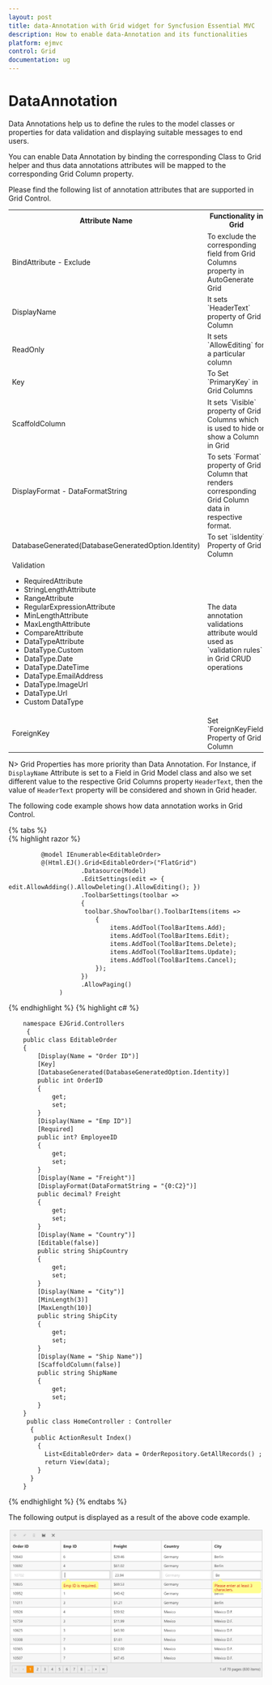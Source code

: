 ```yaml
---
layout: post
title: data-Annotation with Grid widget for Syncfusion Essential MVC
description: How to enable data-Annotation and its functionalities
platform: ejmvc
control: Grid
documentation: ug
---
```

#  DataAnnotation

Data Annotations help us to define the rules to the model classes or properties for data validation and displaying suitable messages to end users.

You can enable Data Annotation by binding the corresponding Class to Grid helper and thus data annotations attributes will be mapped to the corresponding Grid Column property.

Please find the following list of annotation attributes that are supported in Grid Control.

<table>
  <tr>
     <th>Attribute Name</th>
     <th>Functionality in Grid</th>
  </tr>
  <tr>
     <td>BindAttribute - Exclude</td>
     <td>To exclude the corresponding field from Grid Columns property in AutoGenerate Grid</td>
  </tr>
  <tr>
     <td>DisplayName</td>
     <td>It sets `HeaderText` property of Grid Column</td>
  </tr>
  <tr>
     <td>ReadOnly</td>
     <td>It sets `AllowEditing` for a particular column</td>
  </tr>
  <tr>
     <td>Key</td>
     <td>To Set `PrimaryKey` in Grid Columns</td>
   </tr>
   <tr>
     <td>ScaffoldColumn</td>
     <td>It sets `Visible` property of Grid Columns which is used to hide or show a Column in Grid</td>
   </tr>
   <tr>
     <td>DisplayFormat - DataFormatString</td>
     <td>To sets `Format` property of Grid Column that renders corresponding Grid Column data in respective format.</td>
   </tr>
   <tr>
     <td>DatabaseGenerated(DatabaseGeneratedOption.Identity)</td>
     <td>To set `isIdentity` Property of Grid Column</td></tr>
   <tr>
     <td>Validation
       <ul>
          <li>RequiredAttribute</li>
          <li>StringLengthAttribute</li>
          <li>RangeAttribute</li>
          <li>RegularExpressionAttribute</li>
          <li>MinLengthAttribute</li>
          <li>MaxLengthAttribute</li>
          <li>CompareAttribute</li>
          <li>DataTypeAttribute</li>
          <li>DataType.Custom</li>
          <li>DataType.Date</li>
          <li>DataType.DateTime</li>
          <li>DataType.EmailAddress</li>
          <li>DataType.ImageUrl</li>
          <li>DataType.Url</li>
          <li>Custom DataType </li>   
      </ul>
     </td>
     <td>The data annotation validations attribute would used as `validation rules` in Grid CRUD operations</td>
   </tr>
   <tr>
   <td>ForeignKey</td>
   <td>Set `ForeignKeyField` Property of Grid Column</td></tr>   
</table>        


N> Grid Properties has more priority than Data Annotation. For Instance, if `DisplayName` Attribute is set to a Field in Grid Model class and also we set different value to the respective Grid Columns property `HeaderText`, then the value of `HeaderText` property will be considered and shown in Grid header.

The following code example shows how data annotation works in Grid Control.

{% tabs %}  
{% highlight razor %}

             @model IEnumerable<EditableOrder>
             @(Html.EJ().Grid<EditableOrder>("FlatGrid")
                        .Datasource(Model)
                        .EditSettings(edit => { edit.AllowAdding().AllowDeleting().AllowEditing(); })
                        .ToolbarSettings(toolbar =>
                        {
                         toolbar.ShowToolbar().ToolbarItems(items =>
                            {
                                items.AddTool(ToolBarItems.Add);
                                items.AddTool(ToolBarItems.Edit);
                                items.AddTool(ToolBarItems.Delete);
                                items.AddTool(ToolBarItems.Update);
                                items.AddTool(ToolBarItems.Cancel);
                            });
                        })
                        .AllowPaging()
                  )
{% endhighlight  %}
{% highlight c# %}
            
        namespace EJGrid.Controllers
         {
        public class EditableOrder
        {
            [Display(Name = "Order ID")]
            [Key]
            [DatabaseGenerated(DatabaseGeneratedOption.Identity)]
            public int OrderID
            {
                get;
                set;
            }
            [Display(Name = "Emp ID")]
            [Required]
            public int? EmployeeID
            {
                get;
                set;
            }
            [Display(Name = "Freight")]
            [DisplayFormat(DataFormatString = "{0:C2}")]
            public decimal? Freight
            {
                get;
                set;
            }
            [Display(Name = "Country")]
            [Editable(false)]
            public string ShipCountry
            {
                get;
                set;
            }
            [Display(Name = "City")]
            [MinLength(3)]
            [MaxLength(10)]
            public string ShipCity
            {
                get;
                set;
            }
            [Display(Name = "Ship Name")]
            [ScaffoldColumn(false)]
            public string ShipName
            {
                get;
                set;
            }
        }
         public class HomeController : Controller
          {
           public ActionResult Index()
            {
              List<EditableOrder> data = OrderRepository.GetAllRecords() ;
              return View(data);
            }
          }
        }
{% endhighlight  %}
{% endtabs %}  
          
The following output is displayed as a result of the above code example.

 ![](Data-Annotation_images/Data-Annotation_img1.png)
